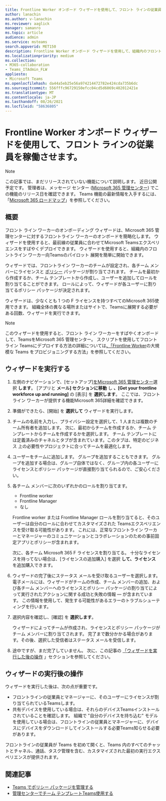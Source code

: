 ```yaml
---
title: Frontline Worker オンボード ウィザードを使用して、フロント ラインの従業員を稼働させます。
author: lanachin
ms.author: v-lanachin
ms.reviewer: aaglick
manager: samanro
ms.topic: article
audience: admin
ms.service: msteams
search.appverid: MET150
description: Frontline Worker オンボード ウィザードを使用して、組織内のフロントライン ワーカーやマネージャーに合わせてカスタマイズされた Teams でエクスペリエンスをすばやくデプロイする方法について学習します。
ms.localizationpriority: medium
ms.collection:
- M365-collaboration
- Teams_ITAdmin_FLW
appliesto:
- Microsoft Teams
ms.openlocfilehash: da44a5eb25e56a974214472782e424cda735b6dc
ms.sourcegitcommit: 556fffc96729150efcc04cd5d6069c402012421e
ms.translationtype: MT
ms.contentlocale: ja-JP
ms.lasthandoff: 08/26/2021
ms.locfileid: "58636805"
---
```

# <a name="use-the-frontline-worker-onboarding-wizard-to-get-your-frontline-workforce-up-and-running"></a>Frontline Worker オンボード ウィザードを使用して、フロント ラインの従業員を稼働させます。

> [!NOTE]
> この記事では、まだリリースされていない機能について説明します。 近日公開予定です。 管理者は、メッセージ センター ([Microsoft 365 管理センター](https://portal.office.com/adminportal/home)) でこの機能のリリース日を確認できます。 Teams 機能の最新情報を入手するには、「[Microsoft 365 ロードマップ](https://www.microsoft.com/microsoft-365/roadmap?filters=&searchterms=microsoft%2Cteams)」を参照してください。

## <a name="overview"></a>概要

フロント ライン ワーカーのオンボーディング ウィザードは、Microsoft 365 管理センターに対するフロントライン ワーカーのオンボードを簡略化します。 ウィザードを使用すると、最前線の従業員に合わせてMicrosoft Teamsエクスペリエンスをすばやくデプロイできます。 ウィザードを使用すると、組織内のフロントライン ワーカー向Teamsのパイロット 展開を簡単に開始できます。

ウィザードでは、フロントライン ワーカーのチームが設定され、各チーム メンバーにライセンスと [ポリシー](manage-policy-packages.md) パッケージが割り当てされます。 チームを最初から作成するか、チーム テンプレート[](get-started-with-teams-templates-in-the-admin-console.md)から作成し、ユーザーを追加してロールを割り当てることができます。 ロールによって、ウィザードが各ユーザーに割り当てるポリシー パッケージが決定されます。

ウィザードは、少なくとも 1 つの F ライセンスを持つすべてのMicrosoft 365使用できます。 組織全体の異なる場所またはサイトで、Teamsに展開する必要がある回数、ウィザードを実行できます。

> [!NOTE]
> このウィザードを使用すると、フロント ライン ワーカーをすばやくオンボードして、TeamsをMicrosoft 365 管理センター。 スクリプトを使用してフロントライン Teamsにデプロイする方法の詳細については[、「Frontline Worker](flw-scripted-deployment.md)の大規模な Teams をプロビジョニングする方法」を参照してください。

## <a name="run-the-wizard"></a>ウィザードを実行する

1. 左側のナビゲーションで、[セットアップ][をMicrosoft 365 管理センター](https://admin.microsoft.com/)選択 **します**。 [アプリと **メール] セクションに移動** し **、[Get your frontline workforce up and running]** の [表示] を **選択します**。 ここでは、フロントライン ワーカーが提供する機能Microsoft 365詳細を確認できます。

2. 準備ができたら、[開始] を **選択して** ウィザードを実行します。

3. チームの名前を入力し、プライバシー設定を選択して、1 人または複数のチーム所有者を追加します。 次に、最初からチームを作成するか、チーム テンプレートからチームを作成するかを選択します。 チーム テンプレートには定義済みのチャネルとタブが含まれています。このタブは、特定のビジネス 上の必要性やプロジェクトに合ってチームを最適化します。

4. ユーザーをチームに追加します。 グループを追加することもできます。 グループを追加する場合は、グループ自体ではなく、グループ内の各ユーザーにライセンスとポリシー パッケージが直接割り当てられるので、ご安心ください。

5. 各チーム メンバーに次のいずれかのロールを割り当てます。

    - Frontline worker
    - Frontline Manager
    - なし

    Frontline worker または Frontline Manager ロールを割り当てると、そのユーザーは自分のロールに合わせてカスタマイズされた Teamsエクスペリエンスを受け取る可能性があります。 これには、正常なフロントライン ワーカーとマネージャーのコミュニケーションとコラボレーションのための事前固定アプリとポリシーが含まれます。

    次に、各チーム Microsoft 365 F ライセンスを割り当てる。 十分なライセンスを持ってない場合は、[ライセンスの追加購入] を選択 **して、ライセンス** を追加購入できます。  

6. ウィザードの完了後にステータス メールを受け取るユーザーを選択します。 電子メールには、ウィザードがチームの作成、チーム メンバーの追加、および各チーム メンバーへのライセンスとポリシー パッケージの割り当てによって実行されたアクションに関する成功と失敗の情報 &mdash; が含まれています。 この情報を使用して、発生する可能性があるエラーのトラブルシューティングを行います。

7. 選択内容を確認し、[確認] を **選択します**。

    ウィザードによってチームが作成され、ライセンスとポリシー パッケージがチーム メンバーに割り当てされます。 完了まで数分かかる場合があります。その後、選択した受信者はステータス メールを受信します。

8. 途中ですが、まだ完了していません。 次に、この記事の [「ウィザードを実行した後の操作](#what-to-do-after-running-the-wizard) 」セクションを参照してください。

## <a name="what-to-do-after-running-the-wizard"></a>ウィザードの実行後の操作

ウィザードを実行した後は、次の点が重要です。

- フロントラインの従業員とマネージャーに、そのユーザーにライセンスが割り当てられているTeamsします。
- 共有デバイスを使用している場合は、それらのデバイスTeamsインストールされていることを確認します。 組織で "自分のデバイスを持ち込む" モデルを使用している場合は、フロントラインの従業員とマネージャーに、デバイスにデバイスをダウンロードしてインストールする必要Teams知らせる必要があります。

フロントラインの従業員が Teams を初めて開くと、Teams 内のすべてのチャットとチャネル、通話、タスク管理を含む、カスタマイズされた最初の実行エクスペリエンスが提供されます。

## <a name="related-articles"></a>関連記事

- [Teams でポリシー パッケージを管理する](manage-policy-packages.md)
- [管理センターでチーム テンプレートTeams使用する](get-started-with-teams-templates-in-the-admin-console.md)